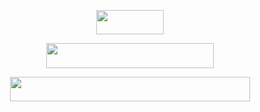 <p align="center"><img src="/tex/1fe464f63a7c4f2399c2ed29f422c830.svg?invert_in_darkmode&sanitize=true" align=middle width=107.94372435pt height=39.452455349999994pt/></p>
<p align="center"><img src="/tex/badce45c097f6331558ef35c3eca1caa.svg?invert_in_darkmode&sanitize=true" align=middle width=268.6761561pt height=39.452455349999994pt/></p>
<p align="center"><img src="/tex/e45f2ed538f17891d047cfa5b102b5f3.svg?invert_in_darkmode&sanitize=true" align=middle width=383.30734364999995pt height=39.452455349999994pt/></p>

